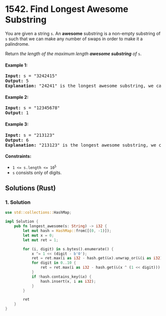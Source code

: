 # 1542. Find Longest Awesome Substring
You are given a string `s`. An **awesome** substring is a non-empty substring of `s` such that we can make any number of swaps in order to make it a palindrome.

Return *the length of the maximum length **awesome substring** of* `s`.

#### Example 1:
<pre>
<strong>Input:</strong> s = "3242415"
<strong>Output:</strong> 5
<strong>Explanation:</strong> "24241" is the longest awesome substring, we can form the palindrome "24142" with some swaps.
</pre>

#### Example 2:
<pre>
<strong>Input:</strong> s = "12345678"
<strong>Output:</strong> 1
</pre>

#### Example 3:
<pre>
<strong>Input:</strong> s = "213123"
<strong>Output:</strong> 6
<strong>Explanation:</strong> "213123" is the longest awesome substring, we can form the palindrome "231132" with some swaps.
</pre>

#### Constraints:
* <code>1 <= s.length <= 10<sup>5</sup></code>
* `s` consists only of digits.

## Solutions (Rust)

### 1. Solution
```Rust
use std::collections::HashMap;

impl Solution {
    pub fn longest_awesome(s: String) -> i32 {
        let mut hash = HashMap::from([(0, -1)]);
        let mut x = 0;
        let mut ret = 1;

        for (i, digit) in s.bytes().enumerate() {
            x ^= 1 << (digit - b'0');
            ret = ret.max(i as i32 - hash.get(&x).unwrap_or(&(i as i32)));
            for digit in 0..10 {
                ret = ret.max(i as i32 - hash.get(&(x ^ (1 << digit))).unwrap_or(&(i as i32)));
            }
            if !hash.contains_key(&x) {
                hash.insert(x, i as i32);
            }
        }

        ret
    }
}
```
